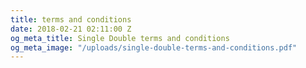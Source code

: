 ```yaml
---
title: terms and conditions
date: 2018-02-21 02:11:00 Z
og_meta_title: Single Double terms and conditions
og_meta_image: "/uploads/single-double-terms-and-conditions.pdf"
---
```


